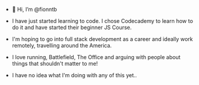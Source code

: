 - 👋 Hi, I’m @fionntb

- I have just started learning to code. I chose Codecademy to learn how to do it and have started their beginner JS Course.

- I'm hoping to go into full stack development as a career and ideally work remotely, travelling around the America.

- I love running, Battlefield, The Office and arguing with people about things that shouldn't matter to me!

- I have no idea what I'm doing with any of this yet..
